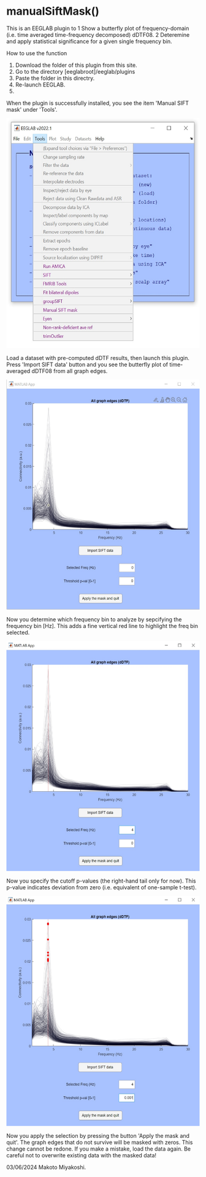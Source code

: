 # manualSiftMask()

This is an EEGLAB plugin to 
1 Show a butterfly plot of frequency-domain (i.e. time averaged time-frequency decomposed) dDTF08. 
2 Deteremine and apply statistical significance for a given single frequency bin.

How to use the function
1. Download the folder of this plugin from this site.
2. Go to the directory [eeglabroot]/eeglab/plugins
3. Paste the folder in this directry.
4. Re-launch EEGLAB.
5. 

When the plugin is successfully installed, you see the item 'Manual SIFT mask' under 'Tools'.

<img src="images/001.jpg" width="600" height="600">


Load a dataset with pre-computed dDTF results, then launch this plugin. Press 'Import SIFT data' button and you see the butterfly plot of time-averaged dDTF08 from all graph edges.

<img src="images/002.jpg" width="600" height="600">


Now you determine which frequency bin to analyze by sepcifying the frequency bin [Hz]. This adds a fine vertical red line to highlight the freq bin selected.

<img src="images/003.jpg" width="600" height="600">


Now you specify the cutoff p-values (the right-hand tail only for now). This p-value indicates deviation from zero (i.e. equivalent of one-sample t-test).

<img src="images/004.jpg" width="600" height="600">


Now you apply the selection by pressing the button 'Apply the mask and quit'. The graph edges that do not survive will be masked with zeros. This change cannot be redone. If you make a mistake, load the data again. Be careful not to overwrite existing data with the masked data!



03/06/2024 Makoto Miyakoshi.
